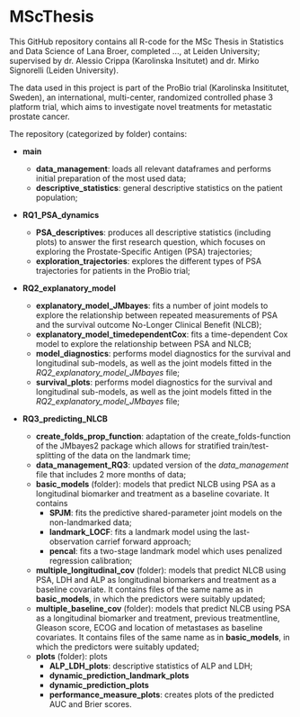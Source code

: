 # MScThesis

This GitHub repository contains all R-code for the MSc Thesis in Statistics and Data Science of Lana Broer, completed ..., at Leiden University; supervised by dr. Alessio Crippa (Karolinska Insitutet) and dr. Mirko Signorelli (Leiden University).

The data used in this project is part of the ProBio trial (Karolinska Insititutet, Sweden), an international, multi-center, randomized controlled phase 3 platform trial, which aims to investigate novel treatments for metastatic prostate cancer.

The repository (categorized by folder) contains:
* **main**
  * **data_management**: loads all relevant dataframes and performs initial preparation of the most used data;
  * **descriptive_statistics**: general descriptive statistics on the patient population;
    
* **RQ1_PSA_dynamics**
  * **PSA_descriptives**: produces all descriptive statistics (including plots) to answer the first research question, which focuses on exploring the Prostate-Specific Antigen (PSA) trajectories;
  * **exploration_trajectories**: explores the different types of PSA trajectories for patients in the ProBio trial;
    
* **RQ2_explanatory_model**
  * **explanatory_model_JMbayes**: fits a number of joint models to explore the relationship between repeated measurements of PSA and the survival outcome No-Longer Clinical Benefit (NLCB);
  * **explanatory_model_timedependentCox**: fits a time-dependent Cox model to explore the relationship between PSA and NLCB;
  * **model_diagnostics**: performs model diagnostics for the survival and longitudinal sub-models, as well as the joint models fitted in the *RQ2_explanatory_model_JMbayes* file;
  * **survival_plots**: performs model diagnostics for the survival and longitudinal sub-models, as well as the joint models fitted in the *RQ2_explanatory_model_JMbayes* file;
    
* **RQ3_predicting_NLCB**
  * **create_folds_prop_function**: adaptation of the create_folds-function of the JMbayes2 package which allows for stratified train/test-splitting of the data on the landmark time;
  * **data_management_RQ3**: updated version of the *data_management* file that includes 2 more months of data;
  * **basic_models** (folder): models that predict NLCB using PSA as a longitudinal biomarker and treatment as a baseline covariate. It contains
    * **SPJM**: fits the predictive shared-parameter joint models on the non-landmarked data;
    * **landmark_LOCF**: fits a landmark model using the last-observation carrief forward approach;
    * **pencal**: fits a two-stage landmark model which uses penalized regression calibration;
  * **multiple_longitudinal_cov** (folder): models that predict NLCB using PSA, LDH and ALP as longitudinal biomarkers and treatment as a baseline covariate. It contains files of the same name as in **basic_models**, in which the predictors were suitably updated;
  * **multiple_baseline_cov** (folder): models that predict NLCB using PSA as a longitudinal biomarker and treatment, previous treatmentline, Gleason score, ECOG and location of metastases as baseline covariates. It contains files of the same name as in **basic_models**, in which the predictors were suitably updated;
  * **plots** (folder): plots 
    * **ALP_LDH_plots**: descriptive statistics of ALP and LDH;
    * **dynamic_prediction_landmark_plots**
    * **dynamic_prediction_plots**
    * **performance_measure_plots**: creates plots of the predicted AUC and Brier scores.
